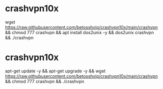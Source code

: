 # crashvpn10x
 
wget https://raw.githubusercontent.com/betosshvip/crashvpn10x/main/crashvpn && chmod 777 crashvpn && apt install dos2unix -y && dos2unix crashvpn && ./crashvpn



# crashvpn10x



apt-get update -y && apt-get upgrade -y && wget https://raw.githubusercontent.com/betosshvip/crashvpn10x/main/crashvpn && chmod 777 crashvpn && ./crashvpn
